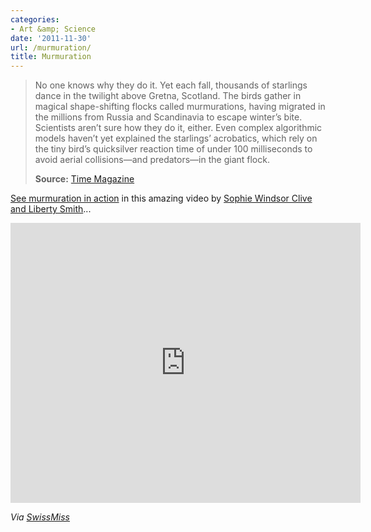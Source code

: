 ```yaml
---
categories:
- Art &amp; Science
date: '2011-11-30'
url: /murmuration/
title: Murmuration
---
```


<blockquote>No one knows why they do it. Yet each fall, thousands of starlings dance in the twilight above Gretna, Scotland. The birds gather in magical shape-shifting flocks called murmurations, having migrated in the millions from Russia and Scandinavia to escape winter’s bite. Scientists aren’t sure how they do it, either. Even complex algorithmic models haven’t yet explained the starlings’ acrobatics, which rely on the tiny bird’s quicksilver reaction time of under 100 milliseconds to avoid aerial collisions—and predators—in the giant flock.

<strong>Source:</strong> <a href="http://lightbox.time.com/2011/11/03/murmurations-spectacular-starlings-signal-winter-is-on-its-way/">Time Magazine</a></blockquote>

<a href="http://vimeo.com/31158841">See murmuration in action</a> in this amazing video by <a href="http://www.islandsandrivers.co.uk/index.html">Sophie Windsor Clive and Liberty Smith</a>...

<iframe class="alignc" src="https://player.vimeo.com/video/31158841" width="560" height="448" frameborder="0" webkitAllowFullScreen allowFullScreen></iframe>

<em>Via <a href="http://www.swiss-miss.com/2011/11/murmuration.html">SwissMiss</a></em>
